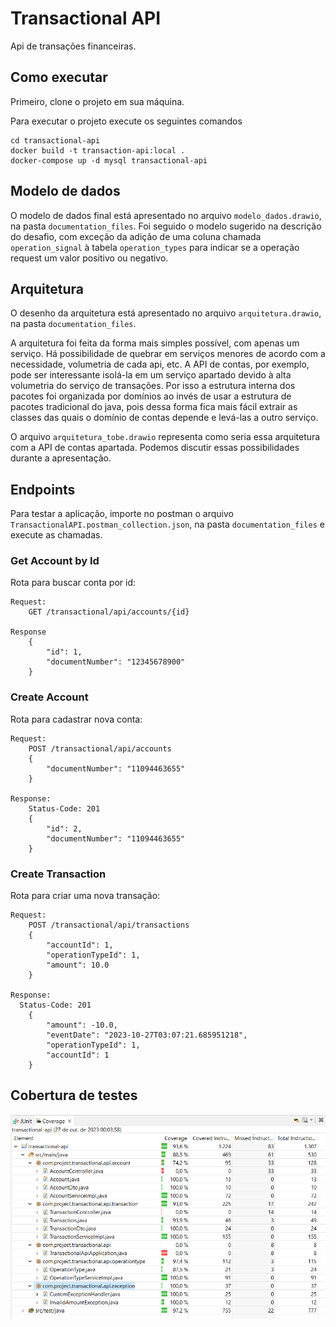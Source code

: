 # Transactional API
Api de transações financeiras.

## Como executar
Primeiro, clone o projeto em sua máquina.

Para executar o projeto execute os seguintes comandos
```
cd transactional-api
docker build -t transaction-api:local .
docker-compose up -d mysql transactional-api
```

## Modelo de dados
O modelo de dados final está apresentado no arquivo ```modelo_dados.drawio```, na pasta ```documentation_files```.
Foi seguido o modelo sugerido na descrição do desafio, com exceção da adição de uma coluna chamada ```operation_signal``` à tabela ```operation_types``` para indicar se a operação request um valor positivo ou negativo.

## Arquitetura
O desenho da arquitetura está apresentado no arquivo ```arquitetura.drawio```, na pasta ```documentation_files```.

A arquitetura foi feita da forma mais simples possível, com apenas um serviço. Há possibilidade de quebrar em serviços menores de acordo com a necessidade, volumetria de cada api, etc.
A API de contas, por exemplo, pode ser interessante isolá-la em um serviço apartado devido à alta volumetria do serviço de transações. Por isso a estrutura interna dos pacotes foi organizada por domínios ao invés de usar a estrutura de pacotes tradicional do java, pois dessa forma fica mais fácil extrair as classes das quais o domínio de contas depende e levá-las a outro serviço.

O arquivo ``arquitetura_tobe.drawio`` representa como seria essa arquitetura com a API de contas apartada. Podemos discutir essas possibilidades durante a apresentação.

## Endpoints

Para testar a aplicação, importe no postman o arquivo `TransactionalAPI.postman_collection.json`, na pasta ```documentation_files``` e execute as chamadas. 

### Get Account by Id
Rota para buscar conta por id:
```
Request:  
    GET /transactional/api/accounts/{id}

Response
    {
        "id": 1,
        "documentNumber": "12345678900"
    }
```

### Create Account
Rota para cadastrar nova conta:
```
Request:
    POST /transactional/api/accounts
    {
        "documentNumber": "11094463655"
    }

Response:
    Status-Code: 201
    {
        "id": 2,
        "documentNumber": "11094463655"
    }
```

### Create Transaction
Rota para criar uma nova transação:
```
Request:
    POST /transactional/api/transactions
    {
        "accountId": 1,
        "operationTypeId": 1,
        "amount": 10.0
    }

Response:
  Status-Code: 201
    {
        "amount": -10.0,
        "eventDate": "2023-10-27T03:07:21.685951218",
        "operationTypeId": 1,
        "accountId": 1
    }
```

## Cobertura de testes
![alt text](https://github.com/igorgonribs/transactional-api/blob/main/documentation_files/CoverageEvidence.png?raw=true)
